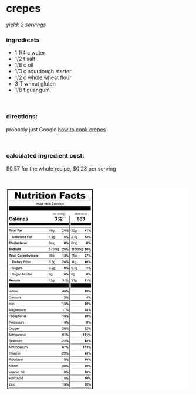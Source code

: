 # crepes
*yield: 2 servings*

### ingredients
- 1 1/4 c water
- 1/2 t salt
- 1/8 c oil
- 1/3 c sourdough starter
- 1/2 c whole wheat flour
- 3 T wheat gluten
- 1/8 t guar gum

<br>

### directions:

probably just Google [how to cook crepes](https://www.google.com/search?q=how+to+cook+crepes)


<br>

### calculated ingredient cost:

$0.57 for the whole recipe, $0.28 per serving

<br>

[![crepes nutrition facts](../../compile_recipes/nutrition/nutrition_labels/crepes/nutrition_facts.png)](https://htmlpreview.github.io/?https://github.com/nate-thegrate/vegan-chef/blob/main/compile_recipes/nutrition/nutrition_labels/crepes/nutrition_facts.html)
